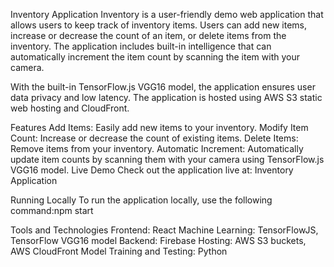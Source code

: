 Inventory Application
Inventory is a user-friendly demo web application that allows users to keep track of inventory items. Users can add new items, increase or decrease the count of an item, or delete items from the inventory. The application includes built-in intelligence that can automatically increment the item count by scanning the item with your camera.

With the built-in TensorFlow.js VGG16 model, the application ensures user data privacy and low latency. The application is hosted using AWS S3 static web hosting and CloudFront.

Features
Add Items: Easily add new items to your inventory.
Modify Item Count: Increase or decrease the count of existing items.
Delete Items: Remove items from your inventory.
Automatic Increment: Automatically update item counts by scanning them with your camera using TensorFlow.js VGG16 model.
Live Demo
Check out the application live at: Inventory Application

Running Locally
To run the application locally, use the following command:npm start

Tools and Technologies
Frontend: React
Machine Learning: TensorFlowJS, TensorFlow VGG16 model
Backend: Firebase
Hosting: AWS S3 buckets, AWS CloudFront
Model Training and Testing: Python

